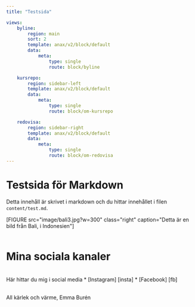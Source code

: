 ```yaml
---
title: "Testsida"

views:
    byline:
        region: main
        sort: 2
        template: anax/v2/block/default
        data:
            meta:
                type: single
                route: block/byline

    kursrepo:
        region: sidebar-left
        template: anax/v2/block/default
        data:
            meta:
                type: single
                route: block/om-kursrepo

    redovisa:
        region: sidebar-right
        template: anax/v2/block/default
        data:
            meta:
                type: single
                route: block/om-redovisa
---
```

Testsida för Markdown
=========================

Detta innehåll är skrivet i markdown och du hittar innehållet i filen `content/test.md`.

[FIGURE src="image/bali3.jpg?w=300" class="right" caption="Detta är en bild från Bali, i Indonesien"]
<br>
<br>
# Mina sociala kanaler
<br>
Här hittar du mig i social media  
* [Instagram] [insta]  
* [Facebook] [fb]

[insta]: https://instagram.com/burrmode "Instagram"
[fb]: https://www.facebook.com/emmaburens "Facebook"

<br>
<br>


All kärlek och värme,
Emma Burén
